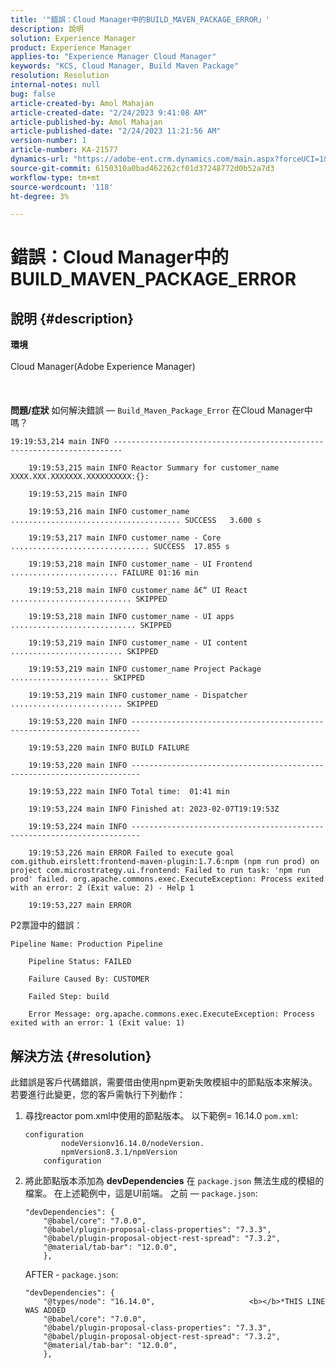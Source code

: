 ```yaml
---
title: '"錯誤：Cloud Manager中的BUILD_MAVEN_PACKAGE_ERROR」'
description: 說明
solution: Experience Manager
product: Experience Manager
applies-to: "Experience Manager Cloud Manager"
keywords: "KCS, Cloud Manager, Build Maven Package"
resolution: Resolution
internal-notes: null
bug: false
article-created-by: Amol Mahajan
article-created-date: "2/24/2023 9:41:08 AM"
article-published-by: Amol Mahajan
article-published-date: "2/24/2023 11:21:56 AM"
version-number: 1
article-number: KA-21577
dynamics-url: "https://adobe-ent.crm.dynamics.com/main.aspx?forceUCI=1&pagetype=entityrecord&etn=knowledgearticle&id=df09e159-27b4-ed11-83fd-6045bd0063aa"
source-git-commit: 6150310a0bad462262cf01d37248772d0b52a7d3
workflow-type: tm+mt
source-wordcount: '118'
ht-degree: 3%

---
```


# 錯誤：Cloud Manager中的BUILD_MAVEN_PACKAGE_ERROR

## 說明 {#description}

<b>環境</b><br><br>Cloud Manager(Adobe Experience Manager)<br><br> <br><br><b>問題/症狀</b>
如何解決錯誤 —  `Build_Maven_Package_Error` 在Cloud Manager中嗎？




```
19:19:53,214 main INFO ------------------------------------------------------------------------

    19:19:53,215 main INFO Reactor Summary for customer_name XXXX.XXX.XXXXXXX.XXXXXXXXXX:{}:

    19:19:53,215 main INFO

    19:19:53,216 main INFO customer_name ...................................... SUCCESS   3.600 s

    19:19:53,217 main INFO customer_name - Core ............................... SUCCESS  17.855 s

    19:19:53,218 main INFO customer_name - UI Frontend ........................ FAILURE 01:16 min

    19:19:53,218 main INFO customer_name â€“ UI React ........................... SKIPPED

    19:19:53,218 main INFO customer_name - UI apps ............................ SKIPPED

    19:19:53,219 main INFO customer_name - UI content ......................... SKIPPED

    19:19:53,219 main INFO customer_name Project Package ...................... SKIPPED

    19:19:53,219 main INFO customer_name - Dispatcher ......................... SKIPPED

    19:19:53,220 main INFO ------------------------------------------------------------------------

    19:19:53,220 main INFO BUILD FAILURE

    19:19:53,220 main INFO ------------------------------------------------------------------------

    19:19:53,222 main INFO Total time:  01:41 min

    19:19:53,224 main INFO Finished at: 2023-02-07T19:19:53Z

    19:19:53,224 main INFO ------------------------------------------------------------------------

    19:19:53,226 main ERROR Failed to execute goal com.github.eirslett:frontend-maven-plugin:1.7.6:npm (npm run prod) on project com.microstrategy.ui.frontend: Failed to run task: 'npm run prod' failed. org.apache.commons.exec.ExecuteException: Process exited with an error: 2 (Exit value: 2) - Help 1

    19:19:53,227 main ERROR
```




P2票證中的錯誤：




```
Pipeline Name: Production Pipeline

    Pipeline Status: FAILED

    Failure Caused By: CUSTOMER

    Failed Step: build

    Error Message: org.apache.commons.exec.ExecuteException: Process exited with an error: 1 (Exit value: 1)
```





## 解決方法 {#resolution}


此錯誤是客戶代碼錯誤，需要借由使用npm更新失敗模組中的節點版本來解決。 若要進行此變更，您的客戶需執行下列動作：

1. 尋找reactor pom.xml中使用的節點版本。 以下範例= 16.14.0    `pom.xml`:


   ```
   configuration
           nodeVersionv16.14.0/nodeVersion. 
           npmVersion8.3.1/npmVersion
       configuration
   ```
2. 將此節點版本添加為 <b>devDependencies</b> 在 `package.json` 無法生成的模組的檔案。 在上述範例中，這是UI前端。    之前 —  `package.json`:


   ```
   "devDependencies": {
       "@babel/core": "7.0.0",
       "@babel/plugin-proposal-class-properties": "7.3.3",
       "@babel/plugin-proposal-object-rest-spread": "7.3.2",
       "@material/tab-bar": "12.0.0",
       },
   ```


   AFTER - `package.json`:


   ```
   "devDependencies": {
       "@types/node": "16.14.0",                     <b></b>*THIS LINE WAS ADDED
       "@babel/core": "7.0.0",
       "@babel/plugin-proposal-class-properties": "7.3.3",
       "@babel/plugin-proposal-object-rest-spread": "7.3.2",
       "@material/tab-bar": "12.0.0",
       },
   ```

